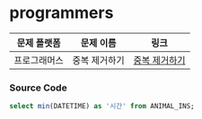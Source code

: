 # programmers

| 문제 플랫폼   | 문제 이름           | 링크                                   |
|---------------|--------------------|----------------------------------------|
| 프로그래머스          | 중복 제거하기           | [중복 제거하기](https://school.programmers.co.kr/learn/courses/30/lessons/59408) |

### Source Code
```sql
select min(DATETIME) as '시간' from ANIMAL_INS;
```
